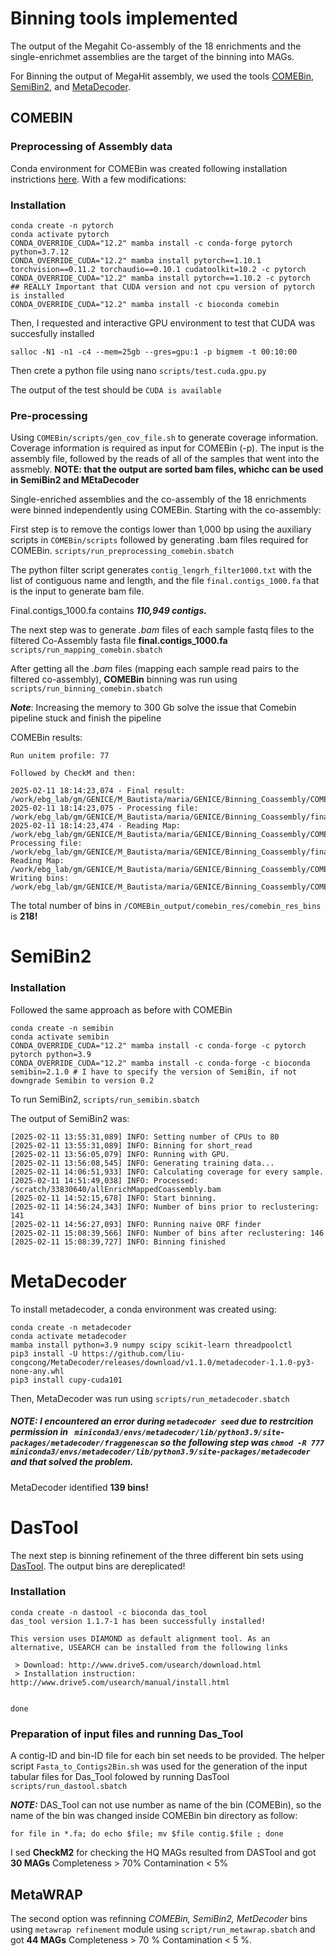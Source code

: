# Binning tools implemented 
The output of the Megahit Co-assembly of the 18 enrichments and the single-enrichmet assemblies are the target of the binning into MAGs.

For Binning the output of MegaHit assembly, we used the tools [COMEBin](https://github.com/ziyewang/COMEBin), [SemiBin2](https://github.com/BigDataBiology/SemiBin), and [MetaDecoder](https://github.com/liu-congcong/MetaDecoder).

## COMEBIN
### Preprocessing of Assembly data
Conda environment for COMEBin was created following installation instrictions [here](https://github.com/ziyewang/COMEBin). With a few modifications:

### Installation
```
conda create -n pytorch
conda activate pytorch
CONDA_OVERRIDE_CUDA="12.2" mamba install -c conda-forge pytorch python=3.7.12
CONDA_OVERRIDE_CUDA="12.2" mamba install pytorch==1.10.1 torchvision==0.11.2 torchaudio==0.10.1 cudatoolkit=10.2 -c pytorch
CONDA_OVERRIDE_CUDA="12.2" mamba install pytorch==1.10.2 -c pytorch  ## REALLY Important that CUDA version and not cpu version of pytorch is installed
CONDA_OVERRIDE_CUDA="12.2" mamba install -c bioconda comebin
```

Then, I requested and interactive GPU environment to test that CUDA was succesfully installed
```
salloc -N1 -n1 -c4 --mem=25gb --gres=gpu:1 -p bigmem -t 00:10:00
```

Then crete a python file using nano ```scripts/test.cuda.gpu.py```

The output of the test should be ```CUDA is available```

### Pre-processing

Using `COMEBin/scripts/gen_cov_file.sh` to generate coverage information. Coverage information is required as input for COMEBin (-p). The input is the assembly file, followed by the reads of all of the samples that went into the assmebly. **NOTE: that the output are sorted bam files, whichc can be used in SemiBin2 and MEtaDecoder**

Single-enriched assemblies and the co-assembly of the 18 enrichments were binned independently using COMEBin. Starting with the co-assembly:

First step is to remove the contigs lower than 1,000 bp using the auxiliary scripts in `COMEBin/scripts` followed by generating .bam files required for COMEBin. 
```scripts/run_preprocessing_comebin.sbatch```

The python filter script generates ```contig_lengrh_filter1000.txt``` with the list of contiguous name and length, and the file ```final.contigs_1000.fa``` that is the input to generate bam file.

Final.contigs_1000.fa contains ***110,949 contigs.***

The next step was to generate *.bam* files of each sample fastq files to the filtered Co-Assembly fasta file **final.contigs_1000.fa**
```scripts/run_mapping_comebin.sbatch```

After getting all the *.bam* files (mapping each sample read pairs to the filtered co-assembly), **COMEBin** binning was run using ```scripts/run_binning_comebin.sbatch```

***Note***: Increasing the memory to 300 Gb solve the issue that Comebin pipeline stuck and finish the pipeline

COMEBin results:

```
Run unitem profile:	77

Followed by CheckM and then:

2025-02-11 18:14:23,074 - Final result:	/work/ebg_lab/gm/GENICE/M_Bautista/maria/GENICE/Binning_Coassembly/COMEBin_output/comebin_res/cluster_res/Leiden_bandwidth_0.1_res_maxedges100respara_5_partgraph_ratio_80.tsv
2025-02-11 18:14:23,075 - Processing file:	/work/ebg_lab/gm/GENICE/M_Bautista/maria/GENICE/Binning_Coassembly/final.contigs_1000.fa
2025-02-11 18:14:23,474 - Reading Map:	/work/ebg_lab/gm/GENICE/M_Bautista/maria/GENICE/Binning_Coassembly/COMEBin_output/comebin_res/cluster_res/Leiden_bandwidth_0.1_res_maxedges100respara_5_partgraph_ratio_80.tsv
Processing file:	/work/ebg_lab/gm/GENICE/M_Bautista/maria/GENICE/Binning_Coassembly/final.contigs_1000.fa
Reading Map:	/work/ebg_lab/gm/GENICE/M_Bautista/maria/GENICE/Binning_Coassembly/COMEBin_output/comebin_res/cluster_res/Leiden_bandwidth_0.1_res_maxedges100respara_5_partgraph_ratio_80.tsv.filtersmallbins_200000.tsv
Writing bins:	/work/ebg_lab/gm/GENICE/M_Bautista/maria/GENICE/Binning_Coassembly/COMEBin_output/comebin_res/comebin_res_bins
```

The total number of bins in ```/COMEBin_output/comebin_res/comebin_res_bins``` is **218!**

# SemiBin2

### Installation
Followed the same approach as before with COMEBin

```
conda create -n semibin
conda activate semibin
CONDA_OVERRIDE_CUDA="12.2" mamba install -c conda-forge -c pytorch pytorch python=3.9
CONDA_OVERRIDE_CUDA="12.2" mamba install -c conda-forge -c bioconda semibin=2.1.0 # I have to specify the version of SemiBin, if not downgrade Semibin to version 0.2
```
To run SemiBin2, ```scripts/run_semibin.sbatch```

The output of SemiBin2 was:

```
[2025-02-11 13:55:31,089] INFO: Setting number of CPUs to 80
[2025-02-11 13:55:31,089] INFO: Binning for short_read
[2025-02-11 13:56:05,079] INFO: Running with GPU.
[2025-02-11 13:56:08,545] INFO: Generating training data...
[2025-02-11 14:06:51,933] INFO: Calculating coverage for every sample.
[2025-02-11 14:51:49,038] INFO: Processed: /scratch/33830640/allEnrichMappedCoassembly.bam
[2025-02-11 14:52:15,678] INFO: Start binning.
[2025-02-11 14:56:24,343] INFO: Number of bins prior to reclustering: 141
[2025-02-11 14:56:27,093] INFO: Running naive ORF finder
[2025-02-11 15:08:39,566] INFO: Number of bins after reclustering: 146
[2025-02-11 15:08:39,727] INFO: Binning finished
```


# MetaDecoder

To install metadecoder, a conda environment was created using:

```
conda create -n metadecoder
conda activate metadecoder
mamba install python=3.9 numpy scipy scikit-learn threadpoolctl
pip3 install -U https://github.com/liu-congcong/MetaDecoder/releases/download/v1.1.0/metadecoder-1.1.0-py3-none-any.whl
pip3 install cupy-cuda101
```

Then, MetaDecoder was run using ```scripts/run_metadecoder.sbatch```

##### NOTE: I encountered an error during ```metadecoder seed``` due to restrcition permission in ``` miniconda3/envs/metadecoder/lib/python3.9/site-packages/metadecoder/fraggenescan``` so the following step was ```chmod -R 777 miniconda3/envs/metadecoder/lib/python3.9/site-packages/metadecoder``` and that solved the problem.

MetaDecoder identified **139 bins!**

# DasTool

The next step is binning refinement of the three different bin sets using [DasTool](https://github.com/cmks/DAS_Tool). The output bins are dereplicated!

### Installation 

```
conda create -n dastool -c bioconda das_tool
das_tool version 1.1.7-1 has been successfully installed!                                                                                                
                                                                                                                                                         
This version uses DIAMOND as default alignment tool. As an alternative, USEARCH can be installed from the following links                                
                                                                                                                                                         
 > Download: http://www.drive5.com/usearch/download.html                                                                                                 
 > Installation instruction: http://www.drive5.com/usearch/manual/install.html                                                                           
                                                                                                                                                         
                                                                                                                                                         
done
```
### Preparation of input files and running Das_Tool
A contig-ID and bin-ID file for each bin set needs to be provided. The helper script ```Fasta_to_Contigs2Bin.sh``` was used for the generation of the input tabular files for Das_Tool folowed by running DasTool ```scripts/run_dastool.sbatch```

***NOTE:*** DAS_Tool can not use number as name of the bin (COMEBin), so the name of the bin was changed inside COMEBin bin directory as follow:
```
for file in *.fa; do echo $file; mv $file contig.$file ; done
```

I sed **CheckM2** for checking the HQ MAGs resulted from DASTool and got **30 MAGs** Completeness > 70% Contamination < 5%

## MetaWRAP
The second option was refinning *COMEBin, SemiBin2, MetDecoder* bins using ```metawrap refinement``` module using ```script/run_metawrap.sbatch``` and got **44 MAGs** Completeness > 70 % Contamination < 5 %.






















